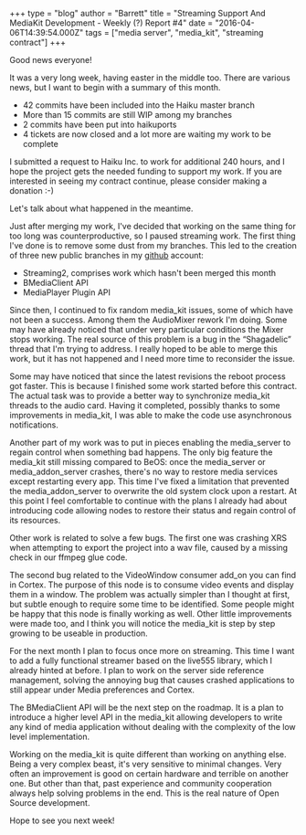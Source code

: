 +++
type = "blog"
author = "Barrett"
title = "Streaming Support And MediaKit Development - Weekly (?) Report #4"
date = "2016-04-06T14:39:54.000Z"
tags = ["media server", "media_kit", "streaming contract"]
+++

Good news everyone!

It was a very long week, having easter in the middle too. There are various news, but I want to begin with a summary of this month.

<ul>
 <li>42 commits have been included into the Haiku master branch</li>
 <li>More than 15 commits are still WIP among my branches</li>
 <li>2 commits have been put into haikuports</li>
 <li>4 tickets are now closed and a lot more are waiting my work to be complete</li>
</ul>

I submitted a request to Haiku Inc. to work for additional 240 hours, and I hope the project gets the needed funding to support my work. If you are interested in seeing my contract continue, please consider making a donation :-)

Let's talk about what happened in the meantime.
<!--break-->
Just after merging my work, I've decided that working on the same thing for too long was counterproductive, so I paused streaming work. The first thing I've done is to remove some dust from my branches. This led to the creation of three new public branches in my <a href="https://github.com/Barrett17">github</a> account:

<ul>
 <li>Streaming2, comprises work which hasn't been merged this month</li>
 <li>BMediaClient API</li>
 <li>MediaPlayer Plugin API</li>
</ul>
Since then, I continued to fix random media_kit issues, some of which have not been a success. Among them the AudioMixer rework I'm doing. Some may have already noticed that under very particular conditions the Mixer stops working. The real source of this problem is a bug in the “Shagadelic” thread that I'm trying to address. I really hoped to be able to merge this work, but it has not happened and I need more time to reconsider the issue.

Some may have noticed that since the latest revisions the reboot process got faster. This is because I finished some work started before this contract. The actual task was to provide a better way to synchronize media_kit threads to the audio card. Having it completed, possibly thanks to some improvements in media_kit, I was able to make the code use asynchronous notifications.

Another part of my work was to put in pieces enabling the media_server to regain control when something bad happens. The only big feature the media_kit still missing compared to BeOS: once the media_server or media_addon_server crashes, there's no way to restore media services except restarting every app. This time I've fixed a limitation that prevented the media_addon_server to overwrite the old system clock upon a restart. At this point I feel comfortable to continue with the plans I already had about introducing code allowing nodes to restore their status and regain control of its resources.

Other work is related to solve a few bugs. The first one was crashing XRS when attempting to export the project into a wav file, caused by a missing check in our ffmpeg glue code.

The second bug related to the VideoWindow consumer add_on you can find in Cortex. The purpose of this node is to consume video events and display them in a window. The problem was actually simpler than I thought at first, but subtle enough to require some time to be identified. Some people might be happy that this node is finally working as well. Other little improvements were made too, and I think you will notice the media_kit is step by step growing to be useable in production.

For the next month I plan to focus once more on streaming. This time I want to add a fully functional streamer based on the live555 library, which I already hinted at before. I plan to work on the server side reference management, solving the annoying bug that causes crashed applications to still appear under Media preferences and Cortex.

The BMediaClient API will be the next step on the roadmap. It is a plan to introduce a higher level API in the media_kit allowing developers to write any kind of media application without dealing with the complexity of the low level implementation.

Working on the media_kit is quite different than working on anything else. Being a very complex beast, it's very sensitive to minimal changes. Very often an improvement is good on certain hardware and terrible on another one. But other than that, past experience and community cooperation always help solving problems in the end. This is the real nature of Open Source development.

Hope to see you next week!